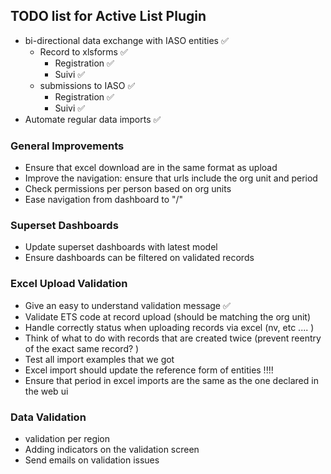TODO list for Active List Plugin
--------------------------------
- bi-directional data exchange with IASO entities ✅
  - Record to xlsforms ✅
    - Registration ✅
    - Suivi ✅
  - submissions to IASO ✅
    - Registration ✅
    - Suivi ✅
- Automate regular data imports ✅

### General Improvements
- Ensure that excel download are in the same format as upload
- Improve the navigation: ensure that urls include the org unit and period
- Check permissions per person based on org units
- Ease navigation from dashboard to "/" 

### Superset Dashboards
- Update superset dashboards with latest model
- Ensure dashboards can be filtered on validated records

### Excel Upload Validation
- Give an easy to understand validation message ✅
- Validate ETS code at record upload (should be matching the org unit)
- Handle correctly status when uploading records via excel (nv, etc .... )
- Think of what to do with records that are created twice (prevent reentry of the exact same record? )
- Test all import examples that we got
- Excel import should update the reference form of entities !!!!
- Ensure that period in excel imports are the same as the one declared in the web ui

### Data Validation
- validation per region
- Adding indicators on the validation screen
- Send emails on validation issues
